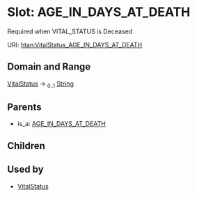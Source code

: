 
# Slot: AGE_IN_DAYS_AT_DEATH

Required when VITAL_STATUS is Deceased

URI: [htan:VitalStatus_AGE_IN_DAYS_AT_DEATH](https://w3id.org/htan/VitalStatus_AGE_IN_DAYS_AT_DEATH)


## Domain and Range

[VitalStatus](VitalStatus.md) &#8594;  <sub>0..1</sub> [String](types/String.md)

## Parents

 *  is_a: [AGE_IN_DAYS_AT_DEATH](AGE_IN_DAYS_AT_DEATH.md)

## Children


## Used by

 * [VitalStatus](VitalStatus.md)
